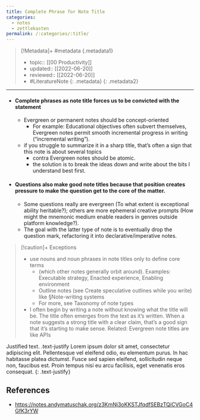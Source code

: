 ```yaml
---
title: Complete Phrase for Note Title
categories:
  - notes
  - zettlekasten
permalink: /:categories/:title/
---
```


> [!Metadata]+ #metadata {.metadata1}
> - topic:: [[00 Productivity]]
> - updated:: [[2022-06-20]]
> - reviewed:: [[2022-06-20]]
> - #LiteratureNote {: .metadata}
{: .metadata2}

---

- #### Complete phrases as note title forces us to be convicted with the statement
	- Evergreen or permanent notes should be concept-oriented
		- For example: Educational objectives often subvert themselves, Evergreen notes permit smooth incremental progress in writing (“incremental writing”).
	- if you struggle to summarize it in a sharp title, that’s often a sign that this note is about several topics
		- contra Evergreen notes should be atomic.
		- the solution is to break the ideas down and write about the bits I understand best first.
- #### Questions also make good note titles because that position creates pressure to make the question get to the core of the matter.
	- Some questions really are evergreen (To what extent is exceptional ability heritable?); others are more ephemeral creative prompts (How might the mnemonic medium enable readers in genres outside platform knowledge?).
	- The goal with the latter type of note is to eventually drop the question mark, refactoring it into declarative/imperative notes.

> [!caution]+ Exceptions
> - use nouns and noun phrases in note titles only to define core terms
> 	- (which other notes generally orbit around). Examples: Executable strategy, Enacted experience, Enabling environment
> 	- Outline notes (see Create speculative outlines while you write) like §Note-writing systems
> 	- For more, see Taxonomy of note types
> - I often begin by writing a note without knowing what the title will be. The title often emerges from the text as it’s written. When a note suggests a strong title with a clear claim, that’s a good sign that it’s starting to make sense. Related: Evergreen note titles are like APIs
>

Justified text. .text-justify Lorem ipsum dolor sit amet, consectetur adipiscing elit. Pellentesque vel eleifend odio, eu elementum purus. In hac habitasse platea dictumst. Fusce sed sapien eleifend, sollicitudin neque non, faucibus est. Proin tempus nisi eu arcu facilisis, eget venenatis eros consequat.
{: .text-justify}

## References
- https://notes.andymatuschak.org/z3KmNj3oKKSTJfqdfSEBzTQiCVGoC4GfK3rYW
